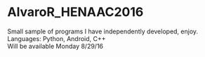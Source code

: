 # AlvaroR_HENAAC2016
Small sample of programs I have independently developed, enjoy.<br />
Languages: Python, Android, C++<br />
Will be available Monday 8/29/16
